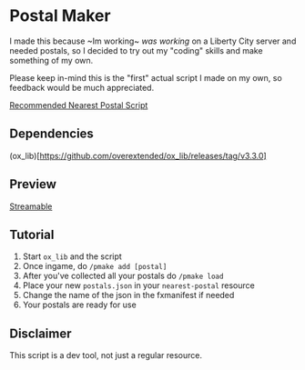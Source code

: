 # Postal Maker
I made this because ~Im working~ *was working* on a Liberty City server and needed postals, so I decided to try out my "coding" skills and make something of my own. 

Please keep in-mind this is the "first" actual script I made on my own, so feedback would be much appreciated. 

[Recommended Nearest Postal Script](https://github.com/DevBlocky/nearest-postal/releases)

## Dependencies

(ox_lib)[https://github.com/overextended/ox_lib/releases/tag/v3.3.0]

## Preview

[Streamable](https://streamable.com/yqwiok)

## Tutorial
1. Start ``ox_lib`` and the script
2. Once ingame, do ``/pmake add [postal]``
3. After you've collected all your postals do ``/pmake load``
4. Place your new ``postals.json`` in your ``nearest-postal`` resource
5. Change the name of the json in the fxmanifest if needed
6. Your postals are ready for use

## Disclaimer

This script is a dev tool, not just a regular resource.
